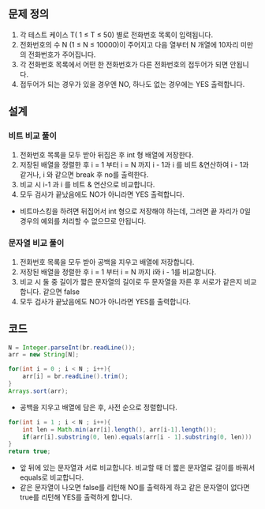 ## 문제 정의

1. 각 테스트 케이스 T( 1 ≤ T ≤ 50) 별로 전화번호 목록이 입력됩니다.
2. 전화번호의 수 N (1 ≤ N ≤ 10000)이 주어지고 다음 열부터 N 개열에 10자리 미만의 전화번호가 주어집니다.
3. 각 전화번호 목록에서 어떤 한 전화번호가 다른 전화번호의 접두어가 되면 안됩니다.
4. 접두어가 되는 경우가 있을 경우엔 NO, 하나도 없는 경우에는 YES 출력합니다.

## 설계

### 비트 비교 풀이

1. 전화번호 목록을 모두 받아 뒤집은 후 int 형 배열에 저장한다.
2. 저장된 배열을 정렬한 후 i = 1 부터 i = N 까지 i - 1과 i 를 비트 &연산하여 i - 1과 같거나, i 와 같으면 break 후 no를 출력한다.
3. 비교 시 i-1 과 i 를 비트 & 연산으로 비교합니다.
4. 모두 검사가 끝났음에도 NO가 아니라면 YES 출력합니다.
- 비트마스킹을 하려면 뒤집어서 int 형으로 저장해야 하는데, 그러면 끝 자리가 0일 경우의 예외를 처리할 수 없으므로 안됩니다.

### 문자열 비교 풀이

1. 전화번호 목록을 모두 받아 공백을 지우고 배열에 저장합니다.
2. 저장된 배열을 정렬한 후 i = 1 부터 i = N 까지 i와 i - 1를 비교합니다. 
3. 비교 시 둘 중 길이가 짧은 문자열의 길이로 두 문자열을 자른 후 서로가 같은지 비교합니다. 같으면 false
4. 모두 검사가 끝났음에도 NO가 아니라면 YES를 출력합니다.

## 코드

```java
N = Integer.parseInt(br.readLine());
arr = new String[N];

for(int i = 0 ; i < N ; i++){
    arr[i] = br.readLine().trim();
}
Arrays.sort(arr);
```

- 공백을 지우고 배열에 담은 후, 사전 순으로 정렬합니다.

```java
for(int i = 1 ; i < N ; i++){
    int len = Math.min(arr[i].length(), arr[i-1].length());
    if(arr[i].substring(0, len).equals(arr[i - 1].substring(0, len)))       return false;
}
return true;
```

- 앞 뒤에 있는 문자열과 서로 비교합니다. 비교할 때 더 짧은 문자열로 길이를 바꿔서 equals로 비교합니다.
- 같은 문자열이 나오면 false를 리턴해 NO를 출력하게 하고 같은 문자열이 없다면 true를 리턴해 YES를 출력하게 합니다.